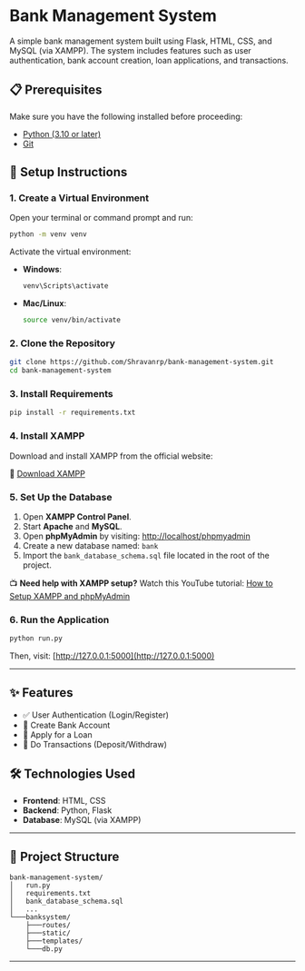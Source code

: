 
# Bank Management System

A simple bank management system built using Flask, HTML, CSS, and MySQL (via XAMPP). The system includes features such as user authentication, bank account creation, loan applications, and transactions.

## 📋 Prerequisites

Make sure you have the following installed before proceeding:

- [Python (3.10 or later)](https://www.python.org/downloads/)
- [Git](https://git-scm.com/downloads)

## 🔧 Setup Instructions

### 1. Create a Virtual Environment

Open your terminal or command prompt and run:

```bash
python -m venv venv
````

Activate the virtual environment:

* **Windows**:

  ```bash
  venv\Scripts\activate
  ```
* **Mac/Linux**:

  ```bash
  source venv/bin/activate
  ```

### 2. Clone the Repository

```bash
git clone https://github.com/Shravanrp/bank-management-system.git
cd bank-management-system
```

### 3. Install Requirements

```bash
pip install -r requirements.txt
```

### 4. Install XAMPP

Download and install XAMPP from the official website:

🔗 [Download XAMPP](https://www.apachefriends.org/index.html)

### 5. Set Up the Database

1. Open **XAMPP Control Panel**.
2. Start **Apache** and **MySQL**.
3. Open **phpMyAdmin** by visiting:
   [http://localhost/phpmyadmin](http://localhost/phpmyadmin)
4. Create a new database named: `bank`
5. Import the `bank_database_schema.sql` file located in the root of the project.

📺 **Need help with XAMPP setup?**
Watch this YouTube tutorial:
[How to Setup XAMPP and phpMyAdmin](https://www.youtube.com/watch?v=h6DEDm7C37A)

### 6. Run the Application

```bash
python run.py
```

Then, visit: [http://127.0.0.1:5000](http://127.0.0.1:5000)

---

## ✨ Features

* ✅ User Authentication (Login/Register)
* 🏦 Create Bank Account
* 💸 Apply for a Loan
* 🔁 Do Transactions (Deposit/Withdraw)

## 🛠️ Technologies Used

* **Frontend**: HTML, CSS
* **Backend**: Python, Flask
* **Database**: MySQL (via XAMPP)

---

## 📁 Project Structure

```plaintext
bank-management-system/
│   run.py
│   requirements.txt
│   bank_database_schema.sql
│   ...
└───banksystem/
    ├───routes/
    ├───static/
    ├───templates/
    └───db.py
```

---

